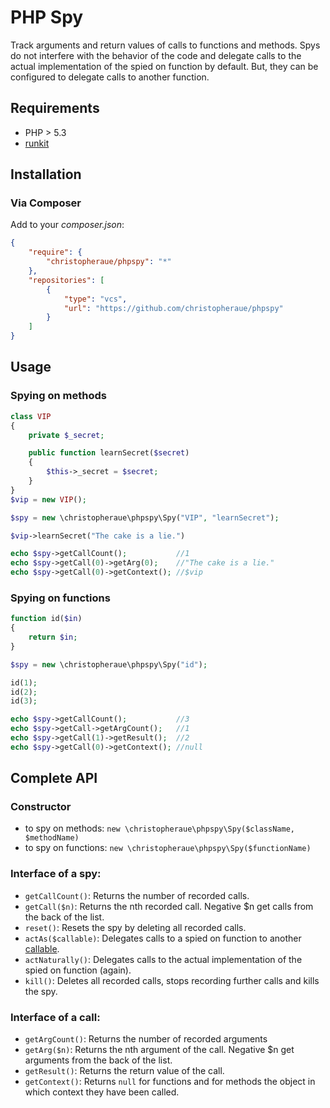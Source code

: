 PHP Spy
=======

Track arguments and return values of calls to functions and methods. Spys do not interfere with the behavior of the code and delegate calls to the actual implementation of the spied on function by default. But, they can be configured to delegate calls to another function.

Requirements
------------
* PHP > 5.3
* [runkit](https://github.com/zenovich/runkit)

Installation
------------
### Via Composer
Add to your *composer.json*:

```json
{
    "require": {
        "christopheraue/phpspy": "*"
    },
    "repositories": [
        {
            "type": "vcs",
            "url": "https://github.com/christopheraue/phpspy"
        }
    ]
}
```

Usage
-----
### Spying on methods
```php
class VIP
{
    private $_secret;

    public function learnSecret($secret)
    {
        $this->_secret = $secret;
    }
}
$vip = new VIP();

$spy = new \christopheraue\phpspy\Spy("VIP", "learnSecret");

$vip->learnSecret("The cake is a lie.")

echo $spy->getCallCount();           //1
echo $spy->getCall(0)->getArg(0);    //"The cake is a lie."
echo $spy->getCall(0)->getContext(); //$vip
```

### Spying on functions
```php
function id($in)
{
    return $in;
}

$spy = new \christopheraue\phpspy\Spy("id");

id(1);
id(2);
id(3);

echo $spy->getCallCount();           //3
echo $spy->getCall->getArgCount();   //1
echo $spy->getCall(1)->getResult();  //2
echo $spy->getCall(0)->getContext(); //null
```

Complete API
------------
### Constructor
- to spy on methods: `new \christopheraue\phpspy\Spy($className, $methodName)`
- to spy on functions: `new \christopheraue\phpspy\Spy($functionName)`

### Interface of a spy:
* `getCallCount()`: Returns the number of recorded calls.
* `getCall($n)`: Returns the nth recorded call. Negative $n get calls from the back of the list.
* `reset()`: Resets the spy by deleting all recorded calls.
* `actAs($callable)`: Delegates calls to a spied on function to another [callable](http://php.net/manual/en/language.types.callable.php).
* `actNaturally()`: Delegates calls to the actual implementation of the spied on function (again).
* `kill()`: Deletes all recorded calls, stops recording further calls and kills the spy.

### Interface of a call:
* `getArgCount()`: Returns the number of recorded arguments
* `getArg($n)`: Returns the nth argument of the call. Negative $n get arguments from the back of the list.
* `getResult()`: Returns the return value of the call.
* `getContext()`: Returns `null` for functions and for methods the object in which context they have been called.